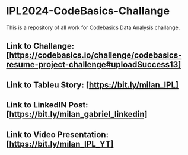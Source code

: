 # IPL2024-CodeBasics-Challange
This is a repository of all work for Codebasics Data Analysis challange.

## Link to Challange: [https://codebasics.io/challenge/codebasics-resume-project-challenge#uploadSuccess13]

## Link to Tableu Story: [https://bit.ly/milan_IPL]

## Link to LinkedIN Post: [https://bit.ly/milan_gabriel_linkedin]

## Link to Video Presentation: [https://bit.ly/milan_IPL_YT]

